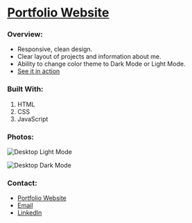 # [Portfolio Website](https://plambo.world)

### Overview:
- Responsive, clean design.
- Clear layout of projects and information about me.
- Ability to change color theme to Dark Mode or Light Mode.
- [See it in action](https://plambo.world)

### Built With:
1. HTML
2. CSS
3. JavaScript

### Photos:

![Desktop Light Mode](../media/portfolio1.jpg)

![Desktop Dark Mode](../media/portfolio2.jpg)

### Contact:

- [Portfolio Website](https://plambo.world)
- [Email](mailto:austinplambeck@gmail.com)
- [LinkedIn](https://www.linkedin.com/in/austinplambeck/)
 
